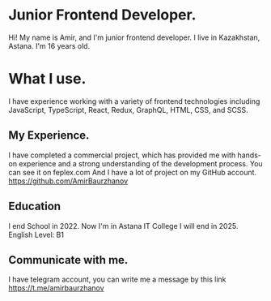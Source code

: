 # Junior Frontend Developer.

Hi! My name is Amir, and I'm junior frontend developer. I live in Kazakhstan, Astana. I'm 16 years old.


# What I use.

I have experience working with a variety of frontend technologies including JavaScript, TypeScript, React, Redux, GraphQL, HTML, CSS, and SCSS.
## My Experience.

I have completed a commercial project, which has provided me with hands-on experience and a strong understanding of the development process. You can see it on feplex.com
And I have a lot of project on my GitHub account. https://github.com/AmirBaurzhanov

## Education

I end School in 2022.
Now I'm in Astana IT College I will end in 2025.
English Level: B1

##  Communicate with me.

I have telegram account, you can write me a message by this link
https://t.me/amirbaurzhanov